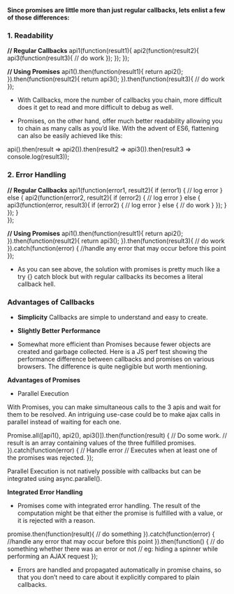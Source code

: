 **Since promises are little more than just regular callbacks,  lets enlist a few of those differences:**

### 1. Readability

**// Regular Callbacks**
api1(function(result1){
    api2(function(result2){
        api3(function(result3){
             // do work
        });
    });
});

**// Using Promises**
api1().then(function(result1){
    return api2();
}).then(function(result2){
    return api3();
}).then(function(result3){
     // do work
});

* With Callbacks, more the number of callbacks you chain, more difficult does it get to read and more difficult to debug as well.

* Promises, on the other hand, offer much better readability allowing you to chain as many calls as you’d like. With the advent of ES6, flattening can also be easily achieved like this:

api().then(result => api2()).then(result2 => api3()).then(result3 => console.log(result3));

### 2. Error Handling

**// Regular Callbacks**
api1(function(error1, result2){
    if (error1) {
      // log error
    } else {
        api2(function(error2, result2){
            if (error2) {
            // log error
            } else {
                api3(function(error, result3){
                    if (error2) {
                        // log error
                    } else {
                        // do work
                    }
                });
            }
        });
    }   
});

**// Using Promises**
api1().then(function(result1){
    return api2();
}).then(function(result2){
    return api3();
}).then(function(result3){
     // do work
}).catch(function(error) {
     //handle any error that may occur before this point
});

* As you can see above, the solution with promises is pretty much like a try {} catch block but with regular callbacks its becomes a literal callback hell.

### Advantages of Callbacks

* **Simplicity**
Callbacks are simple to understand and easy to create.

* **Slightly Better Performance**

* Somewhat more efficient than Promises because fewer objects are created and garbage collected. Here is a JS perf test showing the performance difference between callbacks and promises on various browsers. The difference is quite negligible but worth mentioning.

**Advantages of Promises**

* Parallel Execution

With Promises, you can make simultaneous calls to the 3 apis and wait for them to be resolved. An intriguing use-case could be to make ajax calls in parallel instead of waiting for each one.


Promise.all([api1(), api2(), api3()]).then(function(result) {
    // Do some work.
    // result is an array containing values of the three fulfilled promises.
}).catch(function(error) {
    // Handle error
    // Executes when at least one of the promises was rejected.
});

Parallel Execution is not natively possible with callbacks but can be integrated using async.parallel().

**Integrated Error Handling**
* Promises come with integrated error handling. The result of the computation might be that either the promise is fulfilled with a value, or it is rejected with a reason.


promise.then(function(result){
    // do something
}).catch(function(error) {
    //handle any error that may occur before this point
}).then(function() {
    // do something whether there was an error or not
    // eg: hiding a spinner while performing an AJAX request
});

* Errors are handled and propagated automatically in promise chains, so that you don’t need to care about it explicitly compared to plain callbacks.
